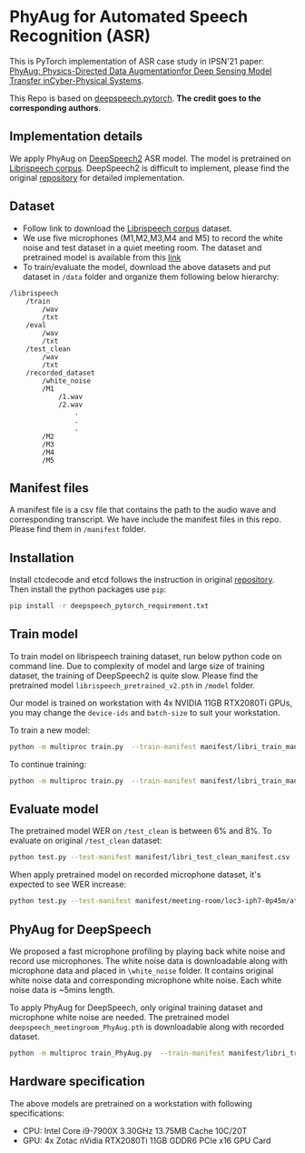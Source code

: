 # PhyAug for Automated Speech Recognition (ASR)
This is PyTorch implementation of ASR case study in IPSN'21 paper: [PhyAug: Physics-Directed Data Augmentationfor Deep Sensing Model Transfer inCyber-Physical Systems](https://arxiv.org/pdf/2104.01160.pdf).

This Repo is based on [deepspeech.pytorch](https://github.com/SeanNaren/deepspeech.pytorch/blob/master/README.md). **The credit goes to the corresponding authors**.

## Implementation details
We apply PhyAug on [DeepSpeech2](https://arxiv.org/pdf/1512.02595v1.pdf) ASR model. The model is pretrained on [Librispeech corpus](https://www.openslr.org/12). DeepSpeech2 is difficult to implement, please find the original [repository](https://github.com/SeanNaren/deepspeech.pytorch) for detailed implementation.

## Dataset
- Follow link to download the [Librispeech corpus](https://www.openslr.org/12) dataset.
- We use five microphones (M1,M2,M3,M4 and M5) to record the white noise and test dataset in a quiet meeting room. The dataset and pretrained model is available from this [link](https://researchdata.ntu.edu.sg/dataset.xhtml?persistentId=doi:10.21979/N9/A6SC66)
- To train/evaluate the model, download the above datasets and put dataset in `/data` folder and organize them following below hierarchy:
```
/librispeech
    /train
        /wav
        /txt
    /eval
        /wav
        /txt
    /test_clean
        /wav
        /txt
    /recorded_dataset
        /white_noise
        /M1
            /1.wav
            /2.wav
                .
                .
                .
        /M2
        /M3
        /M4
        /M5
```
## Manifest files
A manifest file is a csv file that contains the path to the audio wave and corresponding transcript. We have include the manifest files in this repo. Please find them in `/manifest` folder.

## Installation
Install ctcdecode and etcd follows the instruction in original [repository](https://github.com/SeanNaren/deepspeech.pytorch).
Then install the python packages use `pip`:

```bash
pip install -r deepspeech_pytorch_requirement.txt
```
## Train model
To train model on librispeech training dataset, run below python code on command line. Due to complexity of model and large size of training dataset, the training of DeepSpeech2 is quite slow. Please find the pretrained model `librispeech_pretrained_v2.pth` in `/model` folder.

Our model is trained on workstation with 4x NVIDIA 11GB RTX2080Ti GPUs, you may change the `device-ids` and `batch-size` to suit your workstation.

To train a new model:
```bash
python -m multiproc train.py  --train-manifest manifest/libri_train_manifest.csv --val-manifest manifest/libri_val_manifest.csv --epochs 80 --num-workers 16 --cuda --device-ids 0,1,2,3 --learning-anneal 1.01 --batch-size 48 --no-sortaGrad --visdom  --opt-level O1 --loss-scale 1 --id libri --checkpoint --save-folder model/ --model-path model/your_model_name.pth
```
To continue training:
```bash
python -m multiproc train.py  --train-manifest manifest/libri_train_manifest.csv --val-manifest manifest/libri_val_manifest.csv --epochs 80 --num-workers 16 --cuda  --device-ids 0,1,2,3 --learning-anneal 1.01 --batch-size 48 --no-sortaGrad --visdom  --opt-level O1 --loss-scale 1 --id libri --checkpoint --save-folder model/ --model-path model/your_model_name.pth --continue-from model/librispeech_pretrained_v2.pth --finetune
```
## Evaluate model
The pretrained model WER on `/test_clean` is between 6% and 8%. To evaluate on original `/test_clean` dataset: 
```bash
python test.py --test-manifest manifest/libri_test_clean_manifest.csv --lm-path model/3-gram.pruned.3e-7.arpa --decoder beam --alpha 1.97 --beta 4.36 --model-path model/librispeech_pretrained_v2.pth --lm-workers 8 --device-id 3 --num-workers 16 --cuda --half --beam-width 1024 ;
```

When apply pretrained model on recorded microphone dataset, it's expected to see WER increase:
```bash
python test.py --test-manifest manifest/meeting-room/loc3-iph7-0p45m/atr_list.csv --lm-path model/3-gram.pruned.3e-7.arpa --decoder beam --alpha 1.97 --beta 4.36 --model-path model/librispeech_pretrained_v2.pth --lm-workers 8 --device-id 3 --num-workers 16 --cuda --half --beam-width 1024 ;
```
## PhyAug for DeepSpeech
We proposed a fast microphone profiling by playing back white noise and record use microphones. The white noise data is downloadable along with microphone data and placed in `\white_noise` folder. It contains original white noise data and corresponding microphone white noise. Each white noise data is ~5mins length.

To apply PhyAug for DeepSpeech, only original training dataset and microphone white noise are needed. The pretrained model `deepspeech_meetingroom_PhyAug.pth` is downloadable along with recorded dataset.

```bash
python -m multiproc train_PhyAug.py  --train-manifest manifest/libri_train_manifest.csv --val-manifest manifest/libri_val_manifest.csv --epochs 80 --num-workers 16 --cuda  --device-ids 0,1,2,3 --learning-anneal 1.01 --batch-size 48 --no-sortaGrad --visdom  --opt-level O1 --loss-scale 1 --id PhyAug_for_librispeech --checkpoint --save-folder model/ --model-path model/your_model_name.pth --continue-from model/librispeech_pretrained_v2.pth --finetune
```
## Hardware specification
The above models are pretrained on a workstation with following specifications:
- CPU: Intel Core i9-7900X 3.30GHz 13.75MB Cache 10C/20T
- GPU: 4x Zotac nVidia RTX2080Ti 11GB GDDR6 PCIe x16 GPU Card